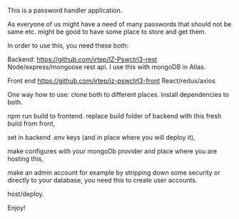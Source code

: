 This is a password handler application.

As everyone of us might have a need of many passwords that should not be same etc. might be good to have some place to store and get them.

In order to use this, you need these both:

Backend:
https://github.com/irtep/IZ-Pswctrl3-rest
Node/express/mongoose rest api.
I use this with mongoDB in Atlas.

Front end
https://github.com/irtep/iz-pswctrl3-front
React/redux/axios

One way how to use:
clone both to different places.
install dependencies to both.

npm run build to frontend.
replace build folder of backend with this fresh build from front,

set in backend .env keys (and in place where you will deploy it),

make configures with your mongoDb provider and place where you are hosting this,

make an admin account for example by stripping down some security or directly to your database, you need this to create user accounts.

host/deploy.

Enjoy!
